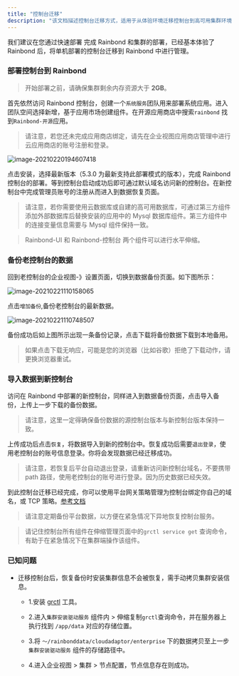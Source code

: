 ```yaml
---
title: "控制台迁移"
description: "该文档描述控制台迁移方式，适用于从体验环境迁移控制台到高可用集群环境。"
---
```


我们建议在您通过快速部署 完成 Rainbond 和集群的部署，已经基本体验了 Rainbond 后，将单机部署的控制台迁移到 Rainbond 中进行管理。

### 部署控制台到 Rainbond

> 开始部署之前，请确保集群剩余内存资源大于 <b>2GB</b>。

首先依然访问 Rainbond 控制台，创建一个`系统服务`团队用来部署系统应用。进入团队空间选择新增，基于应用市场创建组件。在开源应用商店中搜索`rainbond` 找到`Rainbond-开源`应用。

> 请注意，若您还未完成应用商店绑定，请先在企业视图应用商店管理中进行云应用商店的账号注册和登录。

![image-20210220194607418](https://static.goodrain.com/images/5.3/get-rainbond-app.png)

点击安装，选择最新版本（5.3.0 为最新支持此部署模式的版本），完成 Rainbond 控制台的部署。等到控制台启动成功后即可通过默认域名访问新的控制台。在新控制台中完成管理员账号的注册从而进入到数据恢复页面。

> 请注意，若你需要使用云数据库或自建的高可用数据库，可通过第三方组件添加外部数据库后替换安装的应用中的 Mysql 数据库组件。第三方组件中的连接变量信息需要与 Mysql 组件保持一致。

> Rainbond-UI 和 Rainbond-控制台 两个组件可以进行水平伸缩。

### 备份老控制台的数据

回到老控制台的企业视图-》设置页面，切换到数据备份页面。如下图所示：

![image-20210221110158065](https://static.goodrain.com/images/5.3/data-backup.png)

点击`增加备份`,备份老控制台的最新数据。

![image-20210221110748507](https://static.goodrain.com/images/5.3/down-backup-date.png)

备份成功后如上图所示出现一条备份记录，点击下载将备份数据下载到本地备用。

> 如果点击下载无响应，可能是您的浏览器（比如谷歌）拒绝了下载动作，请更换浏览器重试。

### 导入数据到新控制台

访问在 Rainbond 中部署的新控制台，同样进入到数据备份页面，点击导入备份，上传上一步下载的备份数据。

> 请注意，这里一定得确保备份数据的源控制台版本与新控制台版本保持一致。

上传成功后点击`恢复`，将数据导入到新的控制台中。恢复成功后需要`退出登录`，使用老控制台的账号信息登录。你将会发现数据已经迁移成功。

> 请注意，若恢复后平台自动退出登录，请重新访问新控制台域名，不要携带 path 路径，使用老控制台的账号进行登录。因为历史数据已经失效。

到此控制台迁移已经完成，你可以使用平台网关策略管理为控制台绑定你自己的域名，或 TCP 策略。[参考文档](../../../user-manual/gateway/domain/)

> 请注意定期备份平台数据，以方便在紧急情况下异地恢复控制台服务。

> 请记住控制台所有组件在伸缩管理页面中的`grctl service get` 查询命令，有助于在紧急情况下在集群端操作该组件。

### 已知问题

* 迁移控制台后，恢复备份时安装集群信息不会被恢复，需手动拷贝集群安装信息。

  * 1.安装 [grctl](../../tools/grctl/) 工具。

  * 2.进入`集群安装驱动服务` 组件内 > 伸缩复制`grctl`查询命令，并在服务器上执行找到 `/app/data` 对应的存储位置。

  * 3.将 `～/rainbonddata/cloudadaptor/enterprise` 下的数据拷贝至上一步 `集群安装驱动服务` 组件的存储路径中。

  * 4.进入企业视图  > 集群 > 节点配置，节点信息存在则成功。

